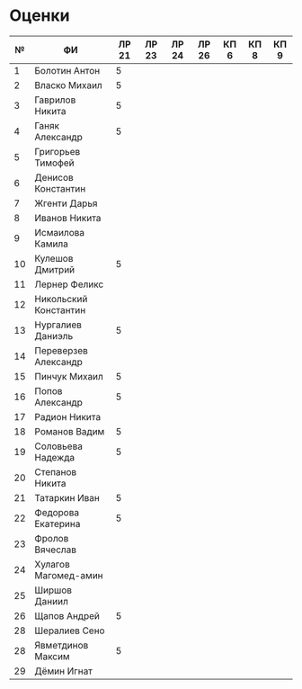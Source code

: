 # Оценки
| №  | ФИ                    | ЛР 21 | ЛР 23 | ЛР 24 | ЛР 26 | КП 6  | КП 8  | КП 9  |
|----|-----------------------|-------|-------|-------|-------|-------|-------|-------|
| 1  | Болотин Антон         |   5   |       |       |       |       |       |       |
| 2  | Власко Михаил         |   5   |       |       |       |       |       |       |
| 3  | Гаврилов Никита       |   5   |       |       |       |       |       |       |
| 4  | Ганяк Александр       |   5   |       |       |       |       |       |       |
| 5  | Григорьев Тимофей     |       |       |       |       |       |       |       |
| 6  | Денисов Константин    |       |       |       |       |       |       |       |
| 7  | Жгенти Дарья          |       |       |       |       |       |       |       |
| 8  | Иванов Никита         |       |       |       |       |       |       |       |
| 9  | Исмаилова Камила      |       |       |       |       |       |       |       |
| 10 | Кулешов Дмитрий       |   5   |       |       |       |       |       |       |
| 11 | Лернер Феликс         |       |       |       |       |       |       |       |
| 12 | Никольский Константин |       |       |       |       |       |       |       |
| 13 | Нургалиев  Даниэль    |   5   |       |       |       |       |       |       |
| 14 | Переверзев Александр  |       |       |       |       |       |       |       |
| 15 | Пинчук Михаил         |   5   |       |       |       |       |       |       |
| 16 | Попов Александр       |   5   |       |       |       |       |       |       |
| 17 | Радион Никита         |       |       |       |       |       |       |       |
| 18 | Романов Вадим         |   5   |       |       |       |       |       |       |
| 19 | Соловьева Надежда     |   5   |       |       |       |       |       |       |
| 20 | Степанов Никита       |       |       |       |       |       |       |       |
| 21 | Татаркин Иван         |   5   |       |       |       |       |       |       |
| 22 | Федорова Екатерина    |   5   |       |       |       |       |       |       |
| 23 | Фролов Вячеслав       |       |       |       |       |       |       |       |
| 24 | Хулагов Магомед-амин  |       |       |       |       |       |       |       |
| 25 | Ширшов Даниил         |       |       |       |       |       |       |       |
| 26 | Щапов Андрей          |   5   |       |       |       |       |       |       |
| 28 | Шералиев Сено         |       |       |       |       |       |       |       |
| 28 | Явметдинов Максим     |   5   |       |       |       |       |       |       |
| 29 | Дёмин Игнат           |       |       |       |       |       |       |       |
